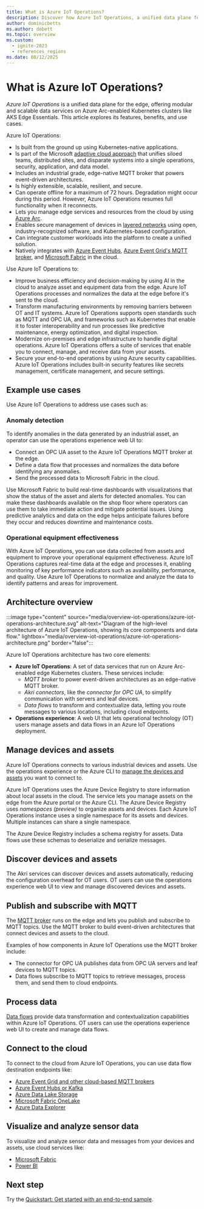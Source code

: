 ```yaml
---
title: What is Azure IoT Operations?
description: Discover how Azure IoT Operations, a unified data plane for edge solutions, enhances efficiency with Kubernetes-native services and Microsoft adaptive cloud.
author: dominicbetts
ms.author: dobett
ms.topic: overview
ms.custom:
  - ignite-2023
  - references_regions
ms.date: 08/12/2025
---
```


# What is Azure IoT Operations?

_Azure IoT Operations_ is a unified data plane for the edge, offering modular and scalable data services on Azure Arc-enabled Kubernetes clusters like AKS Edge Essentials. This article explores its features, benefits, and use cases.

Azure IoT Operations:

* Is built from the ground up using Kubernetes-native applications.
* Is part of the Microsoft [adaptive cloud approach](https://azure.microsoft.com/solutions/adaptive-cloud) that unifies siloed teams, distributed sites, and disparate systems into a single operations, security, application, and data model.
* Includes an industrial grade, edge-native MQTT broker that powers event-driven architectures.
* Is highly extensible, scalable, resilient, and secure.
* Can operate offline for a maximum of 72 hours. Degradation might occur during this period. However, Azure IoT Operations resumes full functionality when it reconnects.
* Lets you manage edge services and resources from the cloud by using [Azure Arc](/azure/azure-arc/overview).
* Enables secure management of devices in [layered networks](manage-layered-network/overview-layered-network.md) using open, industry-recognized software, and Kubernetes-based configuration.
* Can integrate customer workloads into the platform to create a unified solution.
* Natively integrates with [Azure Event Hubs](../event-hubs/azure-event-hubs-apache-kafka-overview.md), [Azure Event Grid's MQTT broker](../event-grid/mqtt-overview.md), and [Microsoft Fabric](/fabric/) in the cloud.

Use Azure IoT Operations to:

* Improve business efficiency and decision-making by using AI in the cloud to analyze asset and equipment data from the edge. Azure IoT Operations processes and normalizes the data at the edge before it's sent to the cloud.
* Transform manufacturing environments by removing barriers between OT and IT systems. Azure IoT Operations supports open standards such as MQTT and OPC UA, and frameworks such as Kubernetes that enable it to foster interoperability and run processes like predictive maintenance, energy optimization, and digital inspection.
* Modernize on-premises and edge infrastructure to handle digital operations. Azure IoT Operations offers a suite of services that enable you to connect, manage, and receive data from your assets.
* Secure your end-to-end operations by using Azure security capabilities. Azure IoT Operations includes built-in security features like secrets management, certificate management, and secure settings.

## Example use cases

Use Azure IoT Operations to address use cases such as:

### Anomaly detection

To identify anomalies in the data generated by an industrial asset, an operator can use the operations experience web UI to:

* Connect an OPC UA asset to the Azure IoT Operations MQTT broker at the edge.
* Define a data flow that processes and normalizes the data before identifying any anomalies.
* Send the processed data to Microsoft Fabric in the cloud.

Use Microsoft Fabric to build real-time dashboards with visualizations that show the status of the asset and alerts for detected anomalies. You can make these dashboards available on the shop floor where operators can use them to take immediate action and mitigate potential issues. Using predictive analytics and data on the edge helps anticipate failures before they occur and reduces downtime and maintenance costs.

### Operational equipment effectiveness

With Azure IoT Operations, you can use data collected from assets and equipment to improve your operational equipment effectiveness. Azure IoT Operations captures real-time data at the edge and processes it, enabling monitoring of key performance indicators such as availability, performance, and quality. Use Azure IoT Operations to normalize and analyze the data to identify patterns and areas for improvement.

## Architecture overview

<!-- Art Library Source# ConceptArt-0-000-92 -->

:::image type="content" source="media/overview-iot-operations/azure-iot-operations-architecture.svg" alt-text="Diagram of the high-level architecture of Azure IoT Operations, showing its core components and data flow." lightbox="media/overview-iot-operations/azure-iot-operations-architecture.png" border="false":::

Azure IoT Operations architecture has two core elements:

* **Azure IoT Operations**: A set of data services that run on Azure Arc-enabled edge Kubernetes clusters. These services include:
  * _MQTT broker_ to power event-driven architectures as an edge-native MQTT broker.
  * _Akri connectors_, like the _connector for OPC UA_, to simplify communication with servers and leaf devices.
  * _Data flows_ to transform and contextualize data, letting you route messages to various locations, including cloud endpoints.
* **Operations experience**: A web UI that lets operational technology (OT) users manage assets and data flows in an Azure IoT Operations deployment.

## Manage devices and assets

Azure IoT Operations connects to various industrial devices and assets. Use the operations experience or the Azure CLI to [manage the devices and assets](discover-manage-assets/overview-manage-assets.md) you want to connect to.

Azure IoT Operations uses the Azure Device Registry to store information about local assets in the cloud. The service lets you manage assets on the edge from the Azure portal or the Azure CLI. The Azure Device Registry uses _namespaces (preview)_ to organize assets and devices. Each Azure IoT Operations instance uses a single namespace for its assets and devices. Multiple instances can share a single namespace.

The Azure Device Registry includes a schema registry for assets. Data flows use these schemas to deserialize and serialize messages.

## Discover devices and assets

The Akri services can discover devices and assets automatically, reducing the configuration overhead for OT users. OT users can use the operations experience web UI to view and manage discovered devices and assets.

## Publish and subscribe with MQTT

The [MQTT broker](manage-mqtt-broker/overview-broker.md) runs on the edge and lets you publish and subscribe to MQTT topics. Use the MQTT broker to build event-driven architectures that connect devices and assets to the cloud.

Examples of how components in Azure IoT Operations use the MQTT broker include:

* The connector for OPC UA publishes data from OPC UA servers and leaf devices to MQTT topics.
* Data flows subscribe to MQTT topics to retrieve messages, process them, and send them to cloud endpoints.

## Process data

[Data flows](connect-to-cloud/overview-dataflow.md) provide data transformation and contextualization capabilities within Azure IoT Operations. OT users can use the operations experience web UI to create and manage data flows.

## Connect to the cloud

To connect to the cloud from Azure IoT Operations, you can use data flow destination endpoints like:

* [Azure Event Grid and other cloud-based MQTT brokers](connect-to-cloud/howto-configure-mqtt-endpoint.md)
* [Azure Event Hubs or Kafka](connect-to-cloud/howto-configure-kafka-endpoint.md)
* [Azure Data Lake Storage](connect-to-cloud/howto-configure-adlsv2-endpoint.md)
* [Microsoft Fabric OneLake](connect-to-cloud/howto-configure-fabric-endpoint.md)
* [Azure Data Explorer](connect-to-cloud/howto-configure-adx-endpoint.md)

## Visualize and analyze sensor data

To visualize and analyze sensor data and messages from your devices and assets, use cloud services like:

* [Microsoft Fabric](/fabric/get-started/fabric-trial)
* [Power BI](https://powerbi.microsoft.com/)

## Next step

Try the [Quickstart: Get started with an end-to-end sample](get-started-end-to-end-sample/quickstart-deploy.md).
